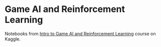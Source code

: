 # Game AI and Reinforcement Learning

Notebooks from [Intro to Game AI and Reinforcement Learning](https://www.kaggle.com/learn/intro-to-game-ai-and-reinforcement-learning) course on Kaggle. 
